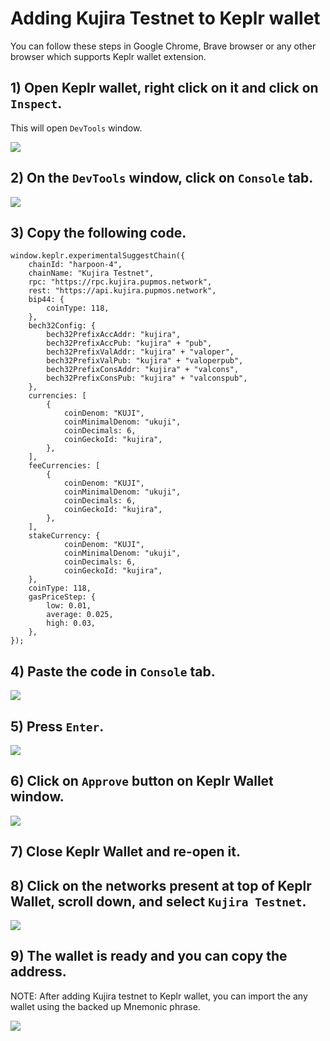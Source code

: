 # Adding Kujira Testnet to Keplr wallet

You can follow these steps in Google Chrome, Brave browser or any other browser which supports Keplr wallet extension.

## 1) Open Keplr wallet, right click on it and click on ``Inspect``.

This will open ``DevTools`` window.

![](https://www.synergynodes.com/images/kujira-testnet-keplr/Kujira-Testnet-Keplr-01-min.png)

## 2) On the ``DevTools`` window, click on ``Console`` tab.

![](https://www.synergynodes.com/images/kujira-testnet-keplr/Kujira-Testnet-Keplr-02-min.png)

## 3) Copy the following code.

```
window.keplr.experimentalSuggestChain({
    chainId: "harpoon-4",
    chainName: "Kujira Testnet",
    rpc: "https://rpc.kujira.pupmos.network",
    rest: "https://api.kujira.pupmos.network",
    bip44: {
        coinType: 118,
    },
    bech32Config: {
        bech32PrefixAccAddr: "kujira",
        bech32PrefixAccPub: "kujira" + "pub",
        bech32PrefixValAddr: "kujira" + "valoper",
        bech32PrefixValPub: "kujira" + "valoperpub",
        bech32PrefixConsAddr: "kujira" + "valcons",
        bech32PrefixConsPub: "kujira" + "valconspub",
    },
    currencies: [ 
        { 
            coinDenom: "KUJI", 
            coinMinimalDenom: "ukuji", 
            coinDecimals: 6, 
            coinGeckoId: "kujira", 
        }, 
    ],
    feeCurrencies: [
        { 
            coinDenom: "KUJI", 
            coinMinimalDenom: "ukuji", 
            coinDecimals: 6, 
            coinGeckoId: "kujira", 
        },
    ],
    stakeCurrency: { 
            coinDenom: "KUJI", 
            coinMinimalDenom: "ukuji", 
            coinDecimals: 6, 
            coinGeckoId: "kujira", 
    },
    coinType: 118,
    gasPriceStep: {
        low: 0.01,
        average: 0.025,
        high: 0.03,
    },
});
```

## 4) Paste the code in ``Console`` tab.

![](https://www.synergynodes.com/images/kujira-testnet-keplr/Kujira-Testnet-Keplr-03-min.png)

## 5) Press ``Enter``.

![](https://www.synergynodes.com/images/kujira-testnet-keplr/Kujira-Testnet-Keplr-04-min.png)

## 6) Click on ``Approve`` button on Keplr Wallet window.

![](https://www.synergynodes.com/images/kujira-testnet-keplr/Kujira-Testnet-Keplr-05-min.png)

## 7) Close Keplr Wallet and re-open it.

## 8) Click on the networks present at top of Keplr Wallet, scroll down, and select ``Kujira Testnet``.

![](https://www.synergynodes.com/images/kujira-testnet-keplr/Kujira-Testnet-Keplr-06-min.png)

## 9) The wallet is ready and you can copy the address.

NOTE: After adding Kujira testnet to Keplr wallet, you can import the any wallet using the backed up Mnemonic phrase.

![](https://www.synergynodes.com/images/kujira-testnet-keplr/Kujira-Testnet-Keplr-07-min.png)
